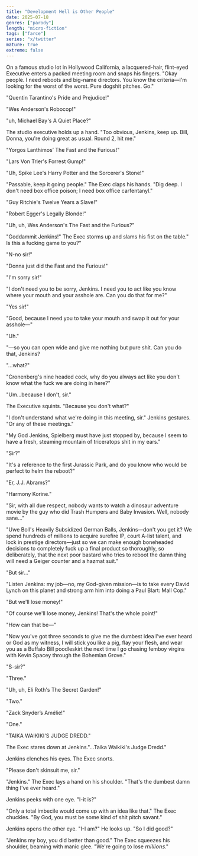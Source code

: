 ```yaml
---
title: "Development Hell is Other People"
date: 2025-07-18
genres: ["parody"]
length: "micro-fiction"
tags: ["farce"]
series: "x/twitter"
mature: true
extreme: false
---
```

On a famous studio lot in Hollywood California, a lacquered-hair, flint-eyed Executive enters a packed meeting room and snaps his fingers. "Okay people. I need reboots and big-name directors. You know the criteria—I'm  looking for the worst of the worst. Pure dogshit pitches. Go."

"Quentin Tarantino's Pride and Prejudice!"

"Wes Anderson's Robocop!"

"uh, Michael Bay's A Quiet Place?"

The studio executive holds up a hand. "Too obvious, Jenkins, keep up. Bill, Donna, you're doing great as usual. Round 2, hit me."

"Yorgos Lanthimos’ The Fast and the Furious!"

"Lars Von Trier's Forrest Gump!"

"Uh, Spike Lee's Harry Potter and the Sorcerer's Stone!"

"Passable, keep it going people." The Exec claps his hands. "Dig deep. I don't  need box office poison; I need box office carfentanyl."

"Guy Ritchie's Twelve Years a Slave!"

"Robert Egger's Legally Blonde!"

"Uh, uh, Wes Anderson's The Fast and the Furious?"

"Goddammit Jenkins!" The Exec storms up and slams his fist on the table." Is this a fucking game to you?"

"N-no sir!"

"Donna just did the Fast and the Furious!"

"I'm sorry sir!"

"I don't need you to be sorry, Jenkins. I need you to act like you know where your mouth and your asshole are. Can you do that for me?"

"Yes sir!"

"Good, because I need you to take your mouth and swap it out for your asshole—"

"Uh."

"—so you can open wide and give me nothing but pure shit. Can you do that, Jenkins?

"...what?"

"Cronenberg's nine headed cock, why do you always act like you don't know what the fuck we are doing in here?"

"Um...because I don't, sir."

The Executive squints. "Because you don't what?"

"I don't understand what we're doing in this meeting, sir." Jenkins gestures. "Or any of these meetings."

"My God Jenkins, Spielberg must have just stopped by, because I seem to have a fresh, steaming mountain of triceratops shit in my ears."

"Sir?"

"It's a reference to the first Jurassic Park, and do you know who would be perfect to helm the reboot?"

"Er, J.J. Abrams?"

"Harmony Korine."

"Sir, with all due respect, nobody wants to watch a dinosaur adventure movie by the guy who did Trash Humpers and Baby Invasion. Well, nobody sane..."

"Uwe Boll's Heavily Subsidized German Balls, Jenkins—don't you get it? We spend hundreds of millions to acquire surefire IP, court A-list talent, and lock in prestige directors—just so we can make enough boneheaded decisions to completely fuck up a final product so thoroughly, so deliberately, that the next poor bastard who tries to reboot the damn thing will need a Geiger counter and a hazmat suit."

"But sir..."

"Listen Jenkins: my job—no, my God-given mission—is to take every David Lynch on this planet and strong arm him into doing a Paul Blart: Mall Cop."

"But we'll lose money!"

"Of course we'll lose money, Jenkins! That's the whole point!"

"How can that be—"

"Now you've got three seconds to give me the dumbest idea I've ever heard or God as my witness, I will stick you like a pig, flay your flesh, and wear you as a Buffalo Bill poodleskirt the next time I go chasing femboy virgins with Kevin Spacey through the Bohemian Grove."

"S-sir?"

"Three."

"Uh, uh, Eli Roth's The Secret Garden!"

"Two."

"Zack Snyder’s Amélie!"

"One."

"TAIKA WAIKIKI'S JUDGE DREDD." 

The Exec stares down at Jenkins."...Taika Waikiki's Judge Dredd."

Jenkins clenches his eyes. The Exec snorts.

"Please don't skinsuit me, sir." 

"Jenkins." The Exec lays a hand on his shoulder. "That's the dumbest damn thing I've ever heard."

Jenkins peeks with one eye. "I-it is?"

"Only a total imbecile would come up with an idea like that." The Exec chuckles. "By God, you must be some kind of shit pitch savant."

Jenkins opens the other eye. "I-I am?" He looks up. "So I did good?"

"Jenkins my boy, you did better than good." The Exec squeezes his shoulder, beaming with manic glee. "We're going to lose 𝘮𝘪𝘭𝘭𝘪𝘰𝘯𝘴."